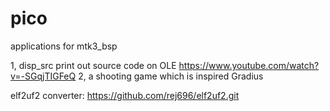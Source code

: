 # pico
applications for mtk3_bsp

1, disp_src print out source code on OLE   https://www.youtube.com/watch?v=-SGqjTIGFeQ
2, a shooting game which is inspired Gradius

elf2uf2 converter: https://github.com/rej696/elf2uf2.git

